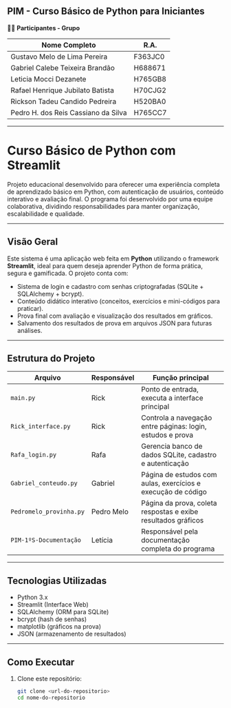 PIM - Curso Básico de Python para Iniciantes
---

🙏🏼 **Participantes - Grupo**

| Nome Completo                         | R.A.    |
|-------------------------------------|---------|
| Gustavo Melo de Lima Pereira         | F363JC0 |
| Gabriel Calebe Teixeira Brandão      | H688671 |
| Leticia Mocci Dezanete               | H765GB8 |
| Rafael Henrique Jubilato Batista     | H70CJG2 |
| Rickson Tadeu Candido Pedreira      | H520BA0 |
| Pedro H. dos Reis Cassiano da Silva | H765CC7 |

---

# Curso Básico de Python com Streamlit

Projeto educacional desenvolvido para oferecer uma experiência completa de aprendizado básico em Python, com autenticação de usuários, conteúdo interativo e avaliação final. O programa foi desenvolvido por uma equipe colaborativa, dividindo responsabilidades para manter organização, escalabilidade e qualidade.

---

## Visão Geral

Este sistema é uma aplicação web feita em **Python** utilizando o framework **Streamlit**, ideal para quem deseja aprender Python de forma prática, segura e gamificada. O projeto conta com:

- Sistema de login e cadastro com senhas criptografadas (SQLite + SQLAlchemy + bcrypt).
- Conteúdo didático interativo (conceitos, exercícios e mini-códigos para praticar).
- Prova final com avaliação e visualização dos resultados em gráficos.
- Salvamento dos resultados de prova em arquivos JSON para futuras análises.

---

## Estrutura do Projeto

| Arquivo                | Responsável   | Função principal                                             |
|------------------------|---------------|--------------------------------------------------------------|
| `main.py`              | Rick          | Ponto de entrada, executa a interface principal              |
| `Rick_interface.py`    | Rick          | Controla a navegação entre páginas: login, estudos e prova   |
| `Rafa_login.py`        | Rafa          | Gerencia banco de dados SQLite, cadastro e autenticação      |
| `Gabriel_conteudo.py`  | Gabriel       | Página de estudos com aulas, exercícios e execução de código |
| `Pedromelo_provinha.py`| Pedro Melo    | Página da prova, coleta respostas e exibe resultados gráficos|
| `PIM-1ºS-Documentação` | Letícia       | Responsável pela documentação completa do programa           |

---

## Tecnologias Utilizadas

- Python 3.x  
- Streamlit (Interface Web)  
- SQLAlchemy (ORM para SQLite)  
- bcrypt (hash de senhas)  
- matplotlib (gráficos na prova)  
- JSON (armazenamento de resultados)  

---

## Como Executar

1. Clone este repositório:  
   ```bash
   git clone <url-do-repositorio>
   cd nome-do-repositorio
